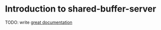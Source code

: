 # Introduction to shared-buffer-server

TODO: write [great documentation](http://jacobian.org/writing/what-to-write/)
